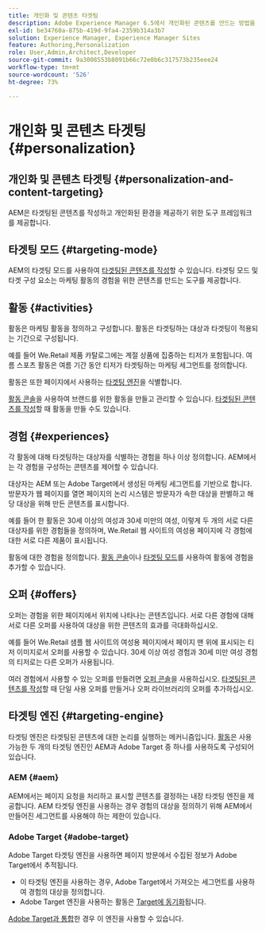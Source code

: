 ```yaml
---
title: 개인화 및 콘텐츠 타겟팅
description: Adobe Experience Manager 6.5에서 개인화된 콘텐츠를 만드는 방법을 알아봅니다.
exl-id: be34760a-875b-419d-9fa4-2359b314a3b7
solution: Experience Manager, Experience Manager Sites
feature: Authoring,Personalization
role: User,Admin,Architect,Developer
source-git-commit: 9a3008553b8091b66c72e0b6c317573b235eee24
workflow-type: tm+mt
source-wordcount: '526'
ht-degree: 73%

---
```


# 개인화 및 콘텐츠 타겟팅 {#personalization}

## 개인화 및 콘텐츠 타겟팅 {#personalization-and-content-targeting}

AEM은 타겟팅된 콘텐츠를 작성하고 개인화된 환경을 제공하기 위한 도구 프레임워크를 제공합니다.

## 타겟팅 모드 {#targeting-mode}

AEM의 타겟팅 모드를 사용하여 [타겟팅된 콘텐츠를 작성](/help/sites-authoring/content-targeting-touch.md)할 수 있습니다. 타겟팅 모드 및 타겟 구성 요소는 마케팅 활동의 경험을 위한 콘텐츠를 만드는 도구를 제공합니다.

## 활동 {#activities}

활동은 마케팅 활동을 정의하고 구성합니다. 활동은 타겟팅하는 대상과 타겟팅이 적용되는 기간으로 구성됩니다.

예를 들어 We.Retail 제품 카탈로그에는 계절 상품에 집중하는 티저가 포함됩니다. 여름 스포츠 활동은 여름 기간 동안 티저가 타겟팅하는 마케팅 세그먼트를 정의합니다.

활동은 또한 페이지에서 사용하는 [타겟팅 엔진](/help/sites-authoring/personalization.md#targeting-engine)을 식별합니다.

[활동 콘솔](/help/sites-authoring/activitylib.md)을 사용하여 브랜드를 위한 활동을 만들고 관리할 수 있습니다. [타겟팅된 콘텐츠를 작성](/help/sites-authoring/content-targeting-touch.md)할 때 활동을 만들 수도 있습니다.

## 경험 {#experiences}

각 활동에 대해 타겟팅하는 대상자를 식별하는 경험을 하나 이상 정의합니다. AEM에서는 각 경험을 구성하는 콘텐츠를 제어할 수 있습니다.

대상자는 AEM 또는 Adobe Target에서 생성된 마케팅 세그먼트를 기반으로 합니다. 방문자가 웹 페이지를 열면 페이지의 논리 시스템은 방문자가 속한 대상을 판별하고 해당 대상을 위해 만든 콘텐츠를 표시합니다.

예를 들어 한 활동은 30세 이상의 여성과 30세 미만의 여성, 이렇게 두 개의 서로 다른 대상자를 위한 경험들을 정의하며, We.Retail 웹 사이트의 여성용 페이지에 각 경험에 대한 서로 다른 제품이 표시됩니다.

활동에 대한 경험을 정의합니다. [활동 콘솔](/help/sites-authoring/activitylib.md#adding-editing-an-activity-using-the-activities-console)이나 [타겟팅 모드](/help/sites-authoring/content-targeting-touch.md#adding-and-removing-experiences-using-targeting-mode)를 사용하여 활동에 경험을 추가할 수 있습니다.

## 오퍼 {#offers}

오퍼는 경험을 위한 페이지에서 위치에 나타나는 콘텐츠입니다. 서로 다른 경험에 대해 서로 다른 오퍼를 사용하여 대상을 위한 콘텐츠의 효과를 극대화하십시오.

예를 들어 We.Retail 샘플 웹 사이트의 여성용 페이지에서 페이지 맨 위에 표시되는 티저 이미지로서 오퍼를 사용할 수 있습니다. 30세 이상 여성 경험과 30세 미만 여성 경험의 티저로는 다른 오퍼가 사용됩니다.

여러 경험에서 사용할 수 있는 오퍼를 만들려면 [오퍼 콘솔](/help/sites-authoring/offerlib.md)을 사용하십시오. [타겟팅된 콘텐츠를 작성](/help/sites-authoring/content-targeting-touch.md)할 때 단일 사용 오퍼를 만들거나 오퍼 라이브러리의 오퍼를 추가하십시오.

## 타겟팅 엔진 {#targeting-engine}

타겟팅 엔진은 타겟팅된 콘텐츠에 대한 논리를 실행하는 메커니즘입니다. [활동](/help/sites-authoring/activitylib.md)은 사용 가능한 두 개의 타겟팅 엔진인 AEM과 Adobe Target 중 하나를 사용하도록 구성되어 있습니다.

### AEM {#aem}

AEM에서는 페이지 요청을 처리하고 표시할 콘텐츠를 결정하는 내장 타겟팅 엔진을 제공합니다. AEM 타겟팅 엔진을 사용하는 경우 경험의 대상을 정의하기 위해 AEM에서 만들어진 세그먼트를 사용해야 하는 제한이 있습니다.

### Adobe Target {#adobe-target}

Adobe Target 타겟팅 엔진을 사용하면 페이지 방문에서 수집된 정보가 Adobe Target에서 추적됩니다.

* 이 타겟팅 엔진을 사용하는 경우, Adobe Target에서 가져오는 세그먼트를 사용하여 경험의 대상을 정의합니다.
* Adobe Target 엔진을 사용하는 활동은 [Target에 동기화](/help/sites-authoring/activitylib.md#synchronizing-activities-with-adobe-target)됩니다.

[Adobe Target과 통합](/help/sites-administering/opt-in.md)한 경우 이 엔진을 사용할 수 있습니다.

